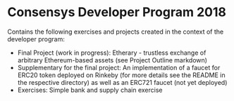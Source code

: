 # Consensys Developer Program 2018
Contains the following exercises and projects created in the context of the developer program:
* Final Project (work in progress): Etherary - trustless exchange of arbitrary Ethereum-based assets (see Project Outline markdown)
* Supplementary for the final project: An implementation of a faucet for ERC20 token deployed on Rinkeby (for more details see the README in the respective directory) as well as an ERC721 faucet (not yet deployed)
* Exercises: Simple bank and supply chain exercise
